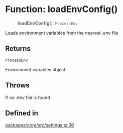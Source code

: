 # Function: loadEnvConfig()

> **loadEnvConfig**(): `ProcessEnv`

Loads environment variables from the nearest .env file

## Returns

`ProcessEnv`

Environment variables object

## Throws

If no .env file is found

## Defined in

[packages/core/src/settings.ts:36](https://github.com/ai16z/eliza/blob/main/packages/core/src/settings.ts#L36)
